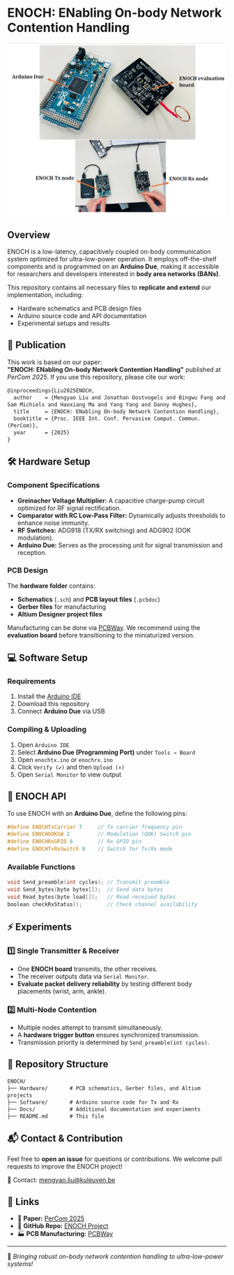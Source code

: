 # ENOCH: ENabling On-body Network Contention Handling

![ENOCH Transceiver](img/DEMO.png)

## Overview
ENOCH is a low-latency, capacitively coupled on-body communication system optimized for ultra-low-power operation. It employs off-the-shelf components and is programmed on an **Arduino Due**, making it accessible for researchers and developers interested in **body area networks (BANs)**.

This repository contains all necessary files to **replicate and extend** our implementation, including:
- Hardware schematics and PCB design files
- Arduino source code and API documentation
- Experimental setups and results

## 📜 Publication
This work is based on our paper:  
**"ENOCH: ENabling On-body Network Contention Handling"** published at *PerCom 2025*. If you use this repository, please cite our work:
```
@inproceedings{Liu2025ENOCH,
  author    = {Mengyao Liu and Jonathan Oostvogels and Bingwu Fang and Sam Michiels and Haoxiang Ma and Yang Yang and Danny Hughes},
  title     = {ENOCH: ENabling On-body Network Contention Handling},
  booktitle = {Proc. IEEE Int. Conf. Pervasive Comput. Commun. (PerCom)},
  year      = {2025}
}
```

## 🛠 Hardware Setup
### Component Specifications
- **Greinacher Voltage Multiplier:** A capacitive charge-pump circuit optimized for RF signal rectification.
- **Comparator with RC Low-Pass Filter:** Dynamically adjusts thresholds to enhance noise immunity.
- **RF Switches:** ADG918 (TX/RX switching) and ADG902 (OOK modulation).
- **Arduino Due:** Serves as the processing unit for signal transmission and reception.

### PCB Design
The **hardware folder** contains:
- **Schematics** (`.sch`) and **PCB layout files** (`.pcbdoc`)
- **Gerber files** for manufacturing
- **Altium Designer project files**

Manufacturing can be done via [PCBWay](https://www.pcbway.com/). We recommend using the **evaluation board** before transitioning to the miniaturized version.

## 💻 Software Setup
### Requirements
1. Install the [Arduino IDE](https://www.arduino.cc/en/software)
2. Download this repository
3. Connect **Arduino Due** via USB

### Compiling & Uploading
1. Open `Arduino IDE`
2. Select **Arduino Due (Programming Port)** under `Tools → Board`
3. Open `enochtx.ino` or `enochrx.ino`
4. Click `Verify (✔)` and then `Upload (⬆)`
5. Open `Serial Monitor` to view output

## 📡 ENOCH API
To use ENOCH with an **Arduino Due**, define the following pins:
```cpp
#define ENOCHTxCarrier 7     // Tx carrier frequency pin
#define ENOCHOOKSW 2         // Modulation (OOK) Switch pin
#define ENOCHRxGPIO 6        // Rx GPIO pin
#define ENOCHTxRxSwitch 8    // Switch for Tx/Rx mode
```
### Available Functions
```cpp
void Send_preamble(int cycles); // Transmit preamble
void Send_bytes(byte bytex[]);  // Send data bytes
void Read_bytes(byte load[]);   // Read received bytes
boolean checkRxStatus();        // Check channel availability
```

## ⚡ Experiments
### 1️⃣ Single Transmitter & Receiver
- One **ENOCH board** transmits, the other receives.
- The receiver outputs data via `Serial Monitor`.
- **Evaluate packet delivery reliability** by testing different body placements (wrist, arm, ankle).

### 2️⃣ Multi-Node Contention
- Multiple nodes attempt to transmit simultaneously.
- A **hardware trigger button** ensures synchronized transmission.
- Transmission priority is determined by `Send_preamble(int cycles)`.

## 📂 Repository Structure
```
ENOCH/
├── Hardware/       # PCB schematics, Gerber files, and Altium projects
├── Software/       # Arduino source code for Tx and Rx
├── Docs/           # Additional documentation and experiments
├── README.md       # This file
```

## 📬 Contact & Contribution
Feel free to **open an issue** for questions or contributions. We welcome pull requests to improve the ENOCH project!

📧 Contact: [mengyao.liu@kuleuven.be](mailto:mengyao.liu@kuleuven.be)

## 🔗 Links
- 🔬 **Paper:** [PerCom 2025](https://www.percom.org/)
- 📖 **GitHub Repo:** [ENOCH Project](https://github.com/KULeuvenNESLFradio/ENOCH)
- 🏭 **PCB Manufacturing:** [PCBWay](https://www.pcbway.com/)

---
🚀 *Bringing robust on-body network contention handling to ultra-low-power systems!*

